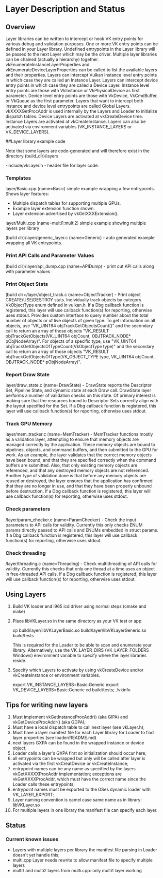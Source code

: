 # Layer Description and Status

## Overview

Layer libraries can be written to intercept or hook VK entry points for various
debug and validation purposes.  One or more VK entry points can be defined in your Layer
library.  Undefined entrypoints in the Layer library will be passed to the next Layer which
may be the driver.  Multiple layer libraries can be chained (actually a hierarchy) together.
vkEnumerateInstanceLayerProperties and vkEnumerateDeviceLayerProperties can be called to list the
available layers and their properties. Layers can intercept Vulkan instance level entry points
in which case they are called an Instance Layer.  Layers can intercept device entry  points
in which case they are called a Device Layer. Instance level entry points are those with VkInstance
or VkPhysicalDevice as first parameter.  Device level entry points are those with VkDevice, VkCmdBuffer,
or VkQueue as the first parameter. Layers that want to intercept both instance and device
level entrypoints are called Global Layers. vkXXXXGetProcAddr is used internally by the Layers and
Loader to initialize dispatch tables. Device Layers are activated at vkCreateDevice time. Instance
Layers are activated at vkCreateInstance.  Layers can also be activated via environment variables
(VK_INSTANCE_LAYERS or VK_DEVICE_LAYERS).

##Layer library example code

Note that some layers are code-generated and will therefore exist in the directory (build_dir)/layers

-include/vkLayer.h  - header file for layer code.

### Templates
layer/Basic.cpp (name=Basic) simple example wrapping a few entrypoints. Shows layer features:
- Multiple dispatch tables for supporting multiple GPUs.
- Example layer extension function shown.
- Layer extension advertised by vkGetXXXExtension().

layer/Multi.cpp (name=multi1:multi2) simple example showing multiple layers per library
    
(build dir)/layer/generic_layer.c (name=Generic) - auto generated example wrapping all VK entrypoints.

### Print API Calls and Parameter Values
(build dir)/layer/api_dump.cpp (name=APIDump) - print out API calls along with parameter values

### Print Object Stats
(build dir>/layer/object_track.c (name=ObjectTracker) - Print object CREATE/USE/DESTROY stats. Individually track objects by category. VkObjectType enum defined in vulkan.h. If a Dbg callback function is registered, this layer will use callback function(s) for reporting, otherwise uses stdout. Provides custom interface to query number about the total number of objects or of live objects of given type.  To get information on all objects, use  "VK\_UINT64 objTrackGetObjectsCount()" and the secondary call to return an array of those objects "VK\_RESULT objTrackGetObjects(VK\_UINT64 objCount, OBJTRACK\_NODE\* pObjNodeArray)". For objects of a specific type, use  "VK\_UINT64 objTrackGetObjectsOfTypeCount(VkObjectType type)" and the secondary call to return an array of those objects "VK\_RESULT objTrackGetObjectsOfType(VK\_OBJECT\_TYPE type, VK\_UINT64 objCount, OBJTRACK\_NODE\* pObjNodeArray)".

### Report Draw State
layer/draw\_state.c (name=DrawState) - DrawState reports the Descriptor Set, Pipeline State, and dynamic state at each Draw call. DrawState layer performs a number of validation checks on this state. Of primary interest is making sure that the resources bound to Descriptor Sets correctly align with the layout specified for the Set. If a Dbg callback function is registered, this layer will use callback function(s) for reporting, otherwise uses stdout. 

### Track GPU Memory
layer/mem\_tracker.c (name=MemTracker) - MemTracker functions mostly as a validation layer, attempting to ensure that memory objects are managed correctly by the application.  These memory objects are bound to pipelines, objects, and command buffers, and then submitted to the GPU for work.  As an example, the layer validates that the correct memory objects have been bound, and that they are specified correctly when the command buffers are submitted.  Also, that only existing memory objects are referenced, and that any destroyed memory objects are not referenced.  Another type of validation done is that before any memory objects are reused or destroyed, the layer ensures that the application has confirmed that they are no longer in use, and that they have been properly unbound before destruction. If a Dbg callback function is registered, this layer will use callback function(s) for reporting, otherwise uses stdout.

### Check parameters
<build dir>/layer/param_checker.c (name=ParamChecker) - Check the input parameters to API calls for validity. Currently this only checks ENUM params directly passed to API calls and ENUMs embedded in struct params. If a Dbg callback function is registered, this layer will use callback function(s) for reporting, otherwise uses stdout.

### Check threading
<build dir>/layer/threading.c (name=Threading) - Check multithreading of API calls for validity. Currently this checks that only one thread at a time uses an object in free-threaded API calls. If a Dbg callback function is registered, this layer will use callback function(s) for reporting, otherwise uses stdout.

## Using Layers

1. Build VK loader  and i965 icd driver using normal steps (cmake and make)
2. Place libVKLayer<name>.so in the same directory as your VK test or app:

    cp build/layer/libVKLayerBasic.so build/layer/libVKLayerGeneric.so build/tests

    This is required for the Loader to be able to scan and enumerate your library.
    Alternatively, use the VK\_LAYER\_DIRS (VK\_LAYER\_FOLDERS Windows) environment variable to specify where the layer libraries reside.

3. Specify which Layers to activate by using 
vkCreateDevice and/or vkCreateInstance or environment variables.

    export VK\_INSTANCE\_LAYERS=Basic:Generic
    export VK\_DEVICE\_LAYERS=Basic:Generic
    cd build/tests; ./vkinfo

## Tips for writing new layers

1. Must implement vkGetInstanceProcAddr() (aka GIPA) and vkGetDeviceProcAddr() (aka GDPA);
2. Must have a local dispatch table to call next layer (see vkLayer.h);
3. Must have a layer manifest file for each Layer library for Loader to find layer properties (see loader/README.md)
4. next layers GXPA can be found in the wrapped instance or device object;
5. Loader calls a layer's GXPA first  so initialization should occur here;
6. all entrypoints can be wrapped but only will be called after layer is activated
    via the first vkCreatDevice or vkCreateInstance;
7. entrypoint names can be any name as specified by the layers vkGetXXXXXProcAddr
    implementation; exceptions are vkGetXXXXProcAddr,
    which must have the correct name since the Loader calls these entrypoints;
8. entrypoint names must be exported to the OSes dynamic loader with VK\_LAYER\_EXPORT;
9. Layer naming convention is camel case same name as in library: libVKLayer<name>.so
10. For multiple layers in one library the manifest file can specify each layer.

## Status


### Current known issues

- Layers with multiple layers per library the manifest file parsing in Loader doesn't yet handle this;
- multi.cpp Layer needs rewrite to allow manifest file to specify multiple layers
- multi1  and multi2 layers from multi.cpp: only multi1 layer working


